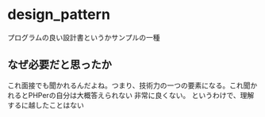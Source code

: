 # design_pattern
プログラムの良い設計書というかサンプルの一種

## なぜ必要だと思ったか
これ面接でも聞かれるんだよね。つまり、技術力の一つの要素になる。これ聞かれるとPHPerの自分は大概答えられない
非常に良くない。
というわけで、理解するに越したことはない
